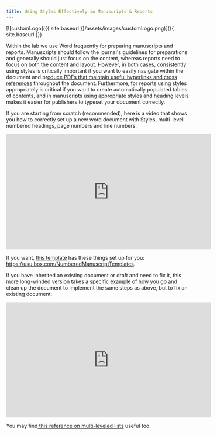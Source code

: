 ```yaml
---
title: Using Styles Effectively in Manuscripts & Reports
---
```


[![customLogo]({{ site.baseurl }}/assets/images/customLogo.png)]({{ site.baseurl }})

Within the lab we use Word frequently for preparing manuscripts and reports. Manuscripts should follow the journal's guidelines for preparations and generally should just focus on the content, whereas reports need to focus on both the content and layout. However, in both cases, consistently using styles is critically important if you want to easily navigate within the document and pr[oduce PDFs that maintain useful hyperlinks and cross references](http://etal.joewheaton.org/resources/how-to-guides/use-specific-software/word/saving-word-documents-as-pdfs) throughout the document. Furthermore, for reports using styles appropriately is critical if you want to create automatically populated tables of contents, and in manuscripts using appropriate styles and heading levels makes it easier for publishers to typeset your document correctly. 

If you are starting from scratch (recommended), here is a video that shows you how to correctly set up a new word document with Styles, multi-level numbered headings, page numbers  and line numbers:

<iframe width="560" height="315" src="https://www.youtube.com/embed/7va_Mmo9ISI" frameborder="0" allowfullscreen></iframe>

If you want, [this template](https://usu.box.com/NumberedManuscriptTemplates) has these things set up for you: https://usu.box.com/NumberedManuscriptTemplates.

If you have inherited an existing document or draft and need to fix it, this more long-winded version takes a specific example of how you go and clean up the document to implement the same steps as above, but to fix an existing document:

<iframe width="560" height="315" src="https://www.youtube.com/embed/40gie_N-Dks" frameborder="0" allowfullscreen></iframe>

You may find[ this reference on multi-leveled lists](https://wordknowhow.wordpress.com/2013/01/30/how-to-use-multilevel-numbered-headings-in-the-word/) useful too.